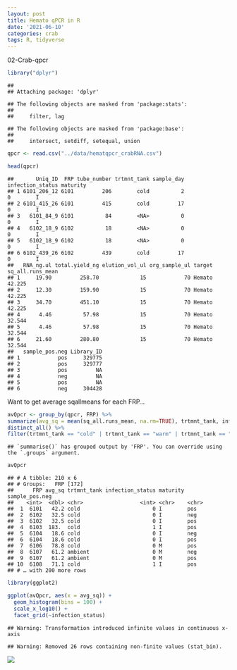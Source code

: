 ```yaml
---
layout: post
title: Hemato qPCR in R
date: '2021-06-10'
categories: crab
tags: R, tidyverse
---
```


02-Crab-qpcr


``` r
library("dplyr")
```

    ##
    ## Attaching package: 'dplyr'

    ## The following objects are masked from 'package:stats':
    ##
    ##     filter, lag

    ## The following objects are masked from 'package:base':
    ##
    ##     intersect, setdiff, setequal, union

``` r
qpcr <- read.csv("../data/hematqpcr_crabRNA.csv")

head(qpcr)
```

    ##       Uniq_ID  FRP tube_number trtmnt_tank sample_day infection_status maturity
    ## 1 6101_206_12 6101         206        cold          2                0        I
    ## 2 6101_415_26 6101         415        cold         17                0        I
    ## 3   6101_84_9 6101          84        <NA>          0                0        I
    ## 4   6102_18_9 6102          18        <NA>          0                0        I
    ## 5   6102_18_9 6102          18        <NA>          0                0        I
    ## 6 6102_439_26 6102         439        cold         17                0        I
    ##   RNA_ng.ul total.yield_ng elution_vol_ul org_sample_ul target sq_all.runs_mean
    ## 1     19.90         258.70             15            70 Hemato           42.225
    ## 2     12.30         159.90             15            70 Hemato           42.225
    ## 3     34.70         451.10             15            70 Hemato           42.225
    ## 4      4.46          57.98             15            70 Hemato           32.544
    ## 5      4.46          57.98             15            70 Hemato           32.544
    ## 6     21.60         280.80             15            70 Hemato           32.544
    ##   sample_pos.neg Library_ID
    ## 1            pos     329775
    ## 2            pos     329777
    ## 3            pos         NA
    ## 4            neg         NA
    ## 5            pos         NA
    ## 6            neg     304428

Want to get average sqallmeans for each FRP…

``` r
avQpcr <- group_by(qpcr, FRP) %>%
summarize(avg_sq = mean(sq_all.runs_mean, na.rm=TRUE), trtmnt_tank, infection_status, maturity, sample_pos.neg) %>%
distinct_all() %>%
filter(trtmnt_tank == "cold" | trtmnt_tank == "warm" | trtmnt_tank == "ambient")
```

    ## `summarise()` has grouped output by 'FRP'. You can override using the `.groups` argument.

``` r
avQpcr
```

    ## # A tibble: 210 x 6
    ## # Groups:   FRP [172]
    ##      FRP avg_sq trtmnt_tank infection_status maturity sample_pos.neg
    ##    <int>  <dbl> <chr>                  <int> <chr>    <chr>         
    ##  1  6101   42.2 cold                       0 I        pos           
    ##  2  6102   32.5 cold                       0 I        neg           
    ##  3  6102   32.5 cold                       0 I        pos           
    ##  4  6103  183.  cold                       1 I        pos           
    ##  5  6104   18.6 cold                       0 I        neg           
    ##  6  6104   18.6 cold                       0 I        pos           
    ##  7  6106   78.8 cold                       0 M        pos           
    ##  8  6107   61.2 ambient                    0 M        neg           
    ##  9  6107   61.2 ambient                    0 M        pos           
    ## 10  6108   71.1 cold                       1 I        pos           
    ## # … with 200 more rows

``` r
library(ggplot2)
```

``` r
ggplot(avQpcr, aes(x = avg_sq)) +
  geom_histogram(bins = 100) +
  scale_x_log10() +
  facet_grid(~infection_status)
```

    ## Warning: Transformation introduced infinite values in continuous x-axis

    ## Warning: Removed 26 rows containing non-finite values (stat_bin).

![](02-crab-qpcr_files/figure-gfm/unnamed-chunk-5-1.png)<!-- -->
